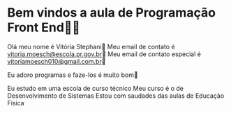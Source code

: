 # Bem vindos a aula de Programação Front End💋💋
Olá meu nome é Vitória Stephani💅 
Meu email de contato é vitoria.moesch@escola.pr.gov.br🧘
Meu email de contato especial é vitoriamoesch010@gmail.com.br👏


Eu adoro programas e faze-los é muito bom🍷

Eu estudo em uma escola de curso técnico 
Meu curso é o de Desenvolvimento de Sistemas
Estou com saudades das aulas de Educação Física


